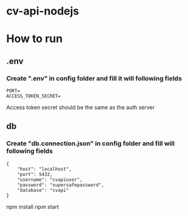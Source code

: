 # cv-api-nodejs

# How to run

## .env

### Create ".env" in config folder and fill it will following fields
```
PORT=
ACCESS_TOKEN_SECRET=
```

Access token secret should be the same as the auth server

## db

### Create "db.connection.json" in config folder and fill will following fields

```
{
    "host": "localhost",
    "port": 5432,
    "username": "cvapiuser",
    "password": "supersafepassword",
    "database": "cvapi"
}
```

npm install
npm start
